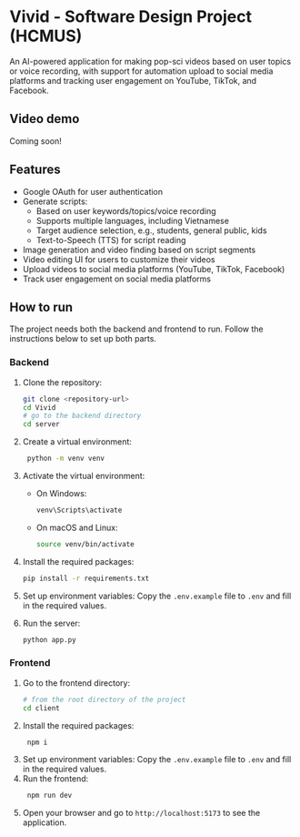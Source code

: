 # Vivid - Software Design Project (HCMUS)

An AI-powered application for making pop-sci videos based on user topics or voice recording, with support for automation upload to social media platforms and tracking user engagement on YouTube, TikTok, and Facebook.

## Video demo
Coming soon!
## Features
- Google OAuth for user authentication
- Generate scripts:
    - Based on user keywords/topics/voice recording
    - Supports multiple languages, including Vietnamese
    - Target audience selection, e.g., students, general public, kids
    - Text-to-Speech (TTS) for script reading
- Image generation and video finding based on script segments
- Video editing UI for users to customize their videos
- Upload videos to social media platforms (YouTube, TikTok, Facebook)
- Track user engagement on social media platforms

## How to run

The project needs both the backend and frontend to run. Follow the instructions below to set up both parts.

### Backend

1. Clone the repository:
   ```bash
   git clone <repository-url>
   cd Vivid
   # go to the backend directory
   cd server
   ```
2. Create a virtual environment:
   ```bash
    python -m venv venv
   ```
3. Activate the virtual environment:
   - On Windows:
     ```bash
     venv\Scripts\activate
     ```
   - On macOS and Linux:
     ```bash
     source venv/bin/activate
     ```
4. Install the required packages:
   ```bash
   pip install -r requirements.txt
   ```
5. Set up environment variables:
   Copy the `.env.example` file to `.env` and fill in the required values.

6. Run the server:
   ```bash
   python app.py
   ```

### Frontend

1. Go to the frontend directory:
   ```bash
   # from the root directory of the project
   cd client
   ```
2. Install the required packages:
   ```bash
    npm i
   ```
3. Set up environment variables:
   Copy the `.env.example` file to `.env` and fill in the required values.
4. Run the frontend:
   ```bash
    npm run dev
   ```
5. Open your browser and go to `http://localhost:5173` to see the application.

